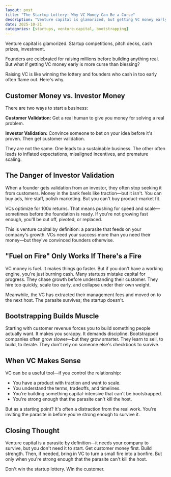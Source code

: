 ```yaml
---
layout: post
title: "The Startup Lottery: Why VC Money Can Be a Curse"
description: "Venture capital is glamorized, but getting VC money early is often more curse than blessing. Here's why customer validation beats investor validation every time."
date: 2025-10-21
categories: [startups, venture-capital, bootstrapping]
---
```


Venture capital is glamorized. Startup competitions, pitch decks, cash prizes, investment.

Founders are celebrated for raising millions before building anything real. But what if getting VC money early is more curse than blessing?

Raising VC is like winning the lottery and founders who cash in too early often flame out. Here's why.

## Customer Money vs. Investor Money

There are two ways to start a business:

**Customer Validation:** Get a real human to give you money for solving a real problem.

**Investor Validation:** Convince someone to bet on your idea before it's proven. Then get customer validation.

They are not the same. One leads to a sustainable business. The other often leads to inflated expectations, misaligned incentives, and premature scaling.

## The Danger of Investor Validation

When a founder gets validation from an investor, they often stop seeking it from customers. Money in the bank feels like traction—but it isn't. You can buy ads, hire staff, polish marketing. But you can't buy product-market fit.

VCs optimize for 100x returns. That means pushing for speed and scale—sometimes before the foundation is ready. If you're not growing fast enough, you'll be cut off, pivoted, or replaced.

This is venture capital by definition: a parasite that feeds on your company's growth. VCs need your success more than you need their money—but they've convinced founders otherwise.

## "Fuel on Fire" Only Works If There's a Fire

VC money is fuel. It makes things go faster. But if you don't have a working engine, you're just burning cash. Many startups mistake capital for progress. They chase growth before understanding their customer. They hire too quickly, scale too early, and collapse under their own weight.

Meanwhile, the VC has extracted their management fees and moved on to the next host. The parasite survives; the startup doesn't.

## Bootstrapping Builds Muscle

Starting with customer revenue forces you to build something people actually want. It makes you scrappy. It demands discipline. Bootstrapped companies often grow slower—but they grow smarter. They learn to sell, to build, to iterate. They don't rely on someone else's checkbook to survive.

## When VC Makes Sense

VC can be a useful tool—if you control the relationship:

- You have a product with traction and want to scale.
- You understand the terms, tradeoffs, and timelines.
- You're building something capital-intensive that can't be bootstrapped.
- You're strong enough that the parasite can't kill the host.

But as a starting point? It's often a distraction from the real work. You're inviting the parasite in before you're strong enough to survive it.

## Closing Thought

Venture capital is a parasite by definition—it needs your company to survive, but you don't need it to start. Get customer money first. Build strength. Then, if needed, bring in VC to turn a small fire into a bonfire. But only when you're strong enough that the parasite can't kill the host.

Don't win the startup lottery. Win the customer.
